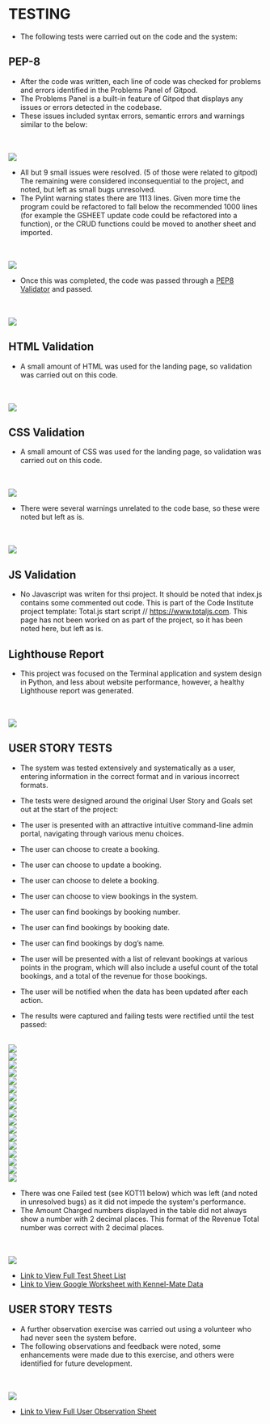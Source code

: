 # TESTING
* The following tests were carried out on the code and the system:

## PEP-8
* After the code was written, each line of code was checked for problems and errors identified in the Problems Panel of Gitpod.
* The Problems Panel is a built-in feature of Gitpod that displays any issues or errors detected in the codebase.
* These issues included syntax errors, semantic errors and warnings similar to the below:
<br>
<br><img src="assets/images/tests_problems_panel.png">
<br>

* All but 9 small issues were resolved. (5 of those were related to gitpod) The remaining were considered inconsequential to the project, and noted, but left as small bugs unresolved.
* The Pylint warning states there are 1113 lines.  Given more time the program could be refactored to fall below the recommended 1000 lines (for example the GSHEET update code could be refactored into a function), or the CRUD functions could be moved to another sheet and imported.
<br>
<br><img src="assets/images/bugs_unresolved1.png">
<br>

* Once this was completed, the code was passed through a [PEP8 Validator](https://pep8ci.herokuapp.com/) and passed.
<br>
<br><img src="assets/images/tests_pep8_linter.png">

## HTML Validation
* A small amount of HTML was used for the landing page, so validation was carried out on this code.
<br>
<br><img src="assets/images/tests_html_validation.png">
<br>

## CSS Validation
* A small amount of CSS was used for the landing page, so validation was carried out on this code.
<br>
<br><img src="assets/images/tests_w3c.png">
<br>

* There were several warnings unrelated to the code base, so these were noted but left as is.
<br>
<br><img src="assets/images/tests_w3c_warnings.png">
<br>

## JS Validation
* No Javascript was writen for thsi project. It should be noted that index.js contains some commented out code.  This is part of the Code Institute project template: Total.js start script // https://www.totaljs.com. This page has not been worked on as part of the project, so it has been noted here, but left as is.

## Lighthouse Report
* This project was focused on the Terminal application and system design in Python, and less about website performance, however, a healthy Lighthouse report was generated.
<br>
<br><img src="assets/images/tests_lighthouse.png">
<br>

## USER STORY TESTS
* The system was tested extensively and systematically as a user, entering information in the correct format and in various incorrect formats.
* The tests were designed around the original User Story and Goals set out at the start of the project:
 * The user is presented with an attractive intuitive command-line admin portal, navigating through various menu choices.
 * The user can choose to create a booking.
 * The user can choose to update a booking.
 * The user can choose to delete a booking.
 * The user can choose to view bookings in the system.
 * The user can find bookings by booking number.
 * The user can find bookings by booking date.
 * The user can find bookings by dog’s name.
 * The user will be presented with a list of relevant bookings at various points in the program, which will also include a useful count of the total bookings, and a total of the revenue for those bookings.
 * The user will be notified when the data has been updated after each action.

* The results were captured and failing tests were rectified until the test passed:
<br>
<img src="assets/images/tests1_main_menu.png">
<br><img src="assets/images/tests2_create_booking1.png">
<br><img src="assets/images/tests2_create_booking2.png">
<br><img src="assets/images/tests_kcb22_test_worksheet.png">
<br><img src="assets/images/tests3_update_booking1.png">
<br><img src="assets/images/tests3_update_booking2.png">
<br><img src="assets/images/tests3_update_booking3.png">
<br><img src="assets/images/tests4_update_booking1.png">
<br><img src="assets/images/tests4_update_booking2.png">
<br><img src="assets/images/tests4_update_booking3.png">
<br><img src="assets/images/tests4_update_booking4.png">
<br><img src="assets/images/tests5_update_booking1.png">
<br><img src="assets/images/tests6_update_booking1.png">
<br><img src="assets/images/tests7_delete_booking1.png">
<br><img src="assets/images/tests7_delete_booking2.png">
<br><img src="assets/images/tests7_delete_booking3.png">
<br><img src="assets/images/tests8_view_booking1.png">
<br>

* There was one Failed test (see KOT11 below) which was left (and noted in unresolved bugs) as it did not impede the system's performance.
* The Amount Charged numbers displayed in the table did not always show a number with 2 decimal places. This format of the Revenue Total number was correct with 2 decimal places.
<br>
<br><img src="assets/images/tests_other_tests.png">
<br>

* [Link to View Full Test Sheet List](https://docs.google.com/spreadsheets/d/18wAAf5659X_l63eENP5EIP3J_qt7uxNIzVXvtma-cgc/edit?usp=sharing)
* [Link to View Google Worksheet with Kennel-Mate Data](https://docs.google.com/spreadsheets/d/1-GlTbADQ5tiuoQV7pvx7p1kAsNMagL4lQYM3nM3fjxI/edit?usp=sharing)

## USER STORY TESTS
* A further observation exercise was carried out using a volunteer who had never seen the system before.
* The following observations and feedback were noted, some enhancements were made due to this exercise, and others were identified for future development.
<br>
<br><img src="assets/images/tests_user_obs.png">

* [Link to View Full User Observation Sheet](https://docs.google.com/spreadsheets/d/18wAAf5659X_l63eENP5EIP3J_qt7uxNIzVXvtma-cgc/edit#gid=0)
